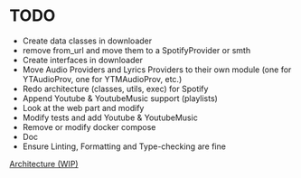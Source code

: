 # TODO

- Create data classes in downloader
- remove from_url and move them to a SpotifyProvider or smth
- Create interfaces in downloader
- Move Audio Providers and Lyrics Providers to their own module (one for YTAudioProv, one for YTMAudioProv, etc.)
- Redo architecture (classes, utils, exec) for Spotify
- Append Youtube & YoutubeMusic support (playlists)
- Look at the web part and modify
- Modify tests and add Youtube & YoutubeMusic
- Remove or modify docker compose
- Doc
- Ensure Linting, Formatting and Type-checking are fine

[Architecture (WIP)](https://whimsical.com/musicdl-CvXaY9G7ow63Nmc3CyfTnF)
